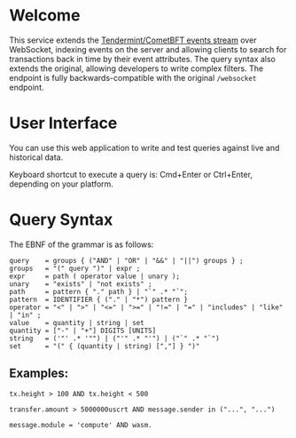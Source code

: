# Welcome

This service extends the [Tendermint/CometBFT events stream](https://docs.cometbft.com/v0.37/core/subscription) over WebSocket, indexing events on the server and allowing clients to search for transactions back in time by their event attributes. The query syntax also extends the original, allowing developers to write complex filters. The endpoint is fully backwards-compatible with the original `/websocket` endpoint.

# User Interface

You can use this web application to write and test queries against live and historical data.

Keyboard shortcut to execute a query is: Cmd+Enter or Ctrl+Enter, depending on your platform.


# Query Syntax

The EBNF of the grammar is as follows:
```
query    = groups { ("AND" | "OR" | "&&" | "||") groups } ;
groups   = "(" query ")" | expr ;
expr     = path ( operator value | unary );
unary    = "exists" | "not exists" ;
path     = pattern { "." path } | "`" .* "`";
pattern  = IDENTIFIER { ("." | "*") pattern }
operator = "<" | ">" | "<=" | ">=" | "!=" | "=" | "includes" | "like" | "in" ;
value    = quantity | string | set
quantity = ["-" | "+"] DIGITS [UNITS]
string   = ('"' .* '"") | ("'" .* "'") | ("`" .* "`")
set      = "(" { (quantity | string) [","] } ")"
```

## Examples:
```
tx.height > 100 AND tx.height < 500

transfer.amount > 5000000uscrt AND message.sender in ("...", "...")

message.module = 'compute' AND wasm.
```
